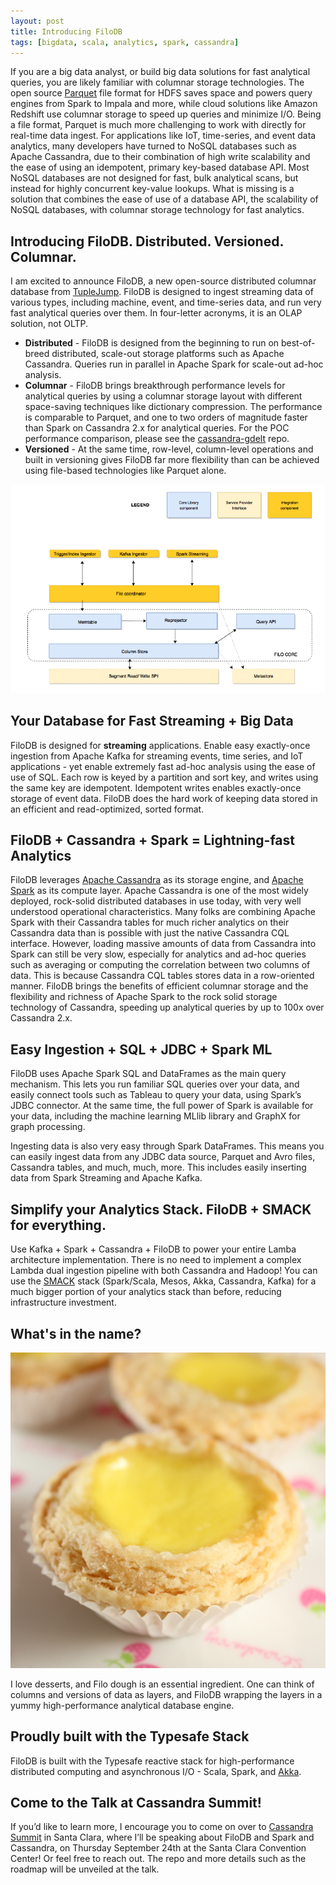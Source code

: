 ```yaml
---
layout: post
title: Introducing FiloDB
tags: [bigdata, scala, analytics, spark, cassandra]
---
```


If you are a big data analyst, or build big data solutions for fast analytical queries, you are likely familiar with columnar storage technologies.  The open source [Parquet](http://parquet.io) file format for HDFS saves space and powers query engines from Spark to Impala and more, while cloud solutions like Amazon Redshift use columnar storage to speed up queries and minimize I/O.  Being a file format, Parquet is much more challenging to work with directly for real-time data ingest.  For applications like IoT, time-series, and event data analytics, many developers have turned to NoSQL databases such as Apache Cassandra, due to their combination of high write scalability and the ease of using an idempotent, primary key-based database API.  Most NoSQL databases are not designed for fast, bulk analytical scans, but instead for highly concurrent key-value lookups.  What is missing is a solution that combines the ease of use of a database API, the scalability of NoSQL databases, with columnar storage technology for fast analytics.

## Introducing FiloDB.  Distributed.  Versioned.  Columnar.

I am excited to announce FiloDB, a new open-source distributed columnar database from [TupleJump](http://www.tuplejump.com).  FiloDB is designed to ingest streaming data of various types, including machine, event, and time-series data, and run very fast analytical queries over them.  In four-letter acronyms, it is an OLAP solution, not OLTP.

* **Distributed** - FiloDB is designed from the beginning to run on best-of-breed distributed, scale-out storage platforms such as Apache Cassandra.  Queries run in parallel in Apache Spark for scale-out ad-hoc analysis.
* **Columnar** - FiloDB brings breakthrough performance levels for analytical queries by using a columnar storage layout with different space-saving techniques like dictionary compression.  The performance is comparable to Parquet, and one to two orders of magnitude faster than Spark on Cassandra 2.x for analytical queries.  For the POC performance comparison, please see the [cassandra-gdelt](http://github.com/velvia/cassandra-gdelt) repo.
* **Versioned** - At the same time, row-level, column-level operations and built in versioning gives FiloDB far more flexibility than can be achieved using file-based technologies like Parquet alone.

![FiloDB architecture](/images/filodb_architecture.png)

## Your Database for Fast Streaming + Big Data

FiloDB is designed for **streaming** applications.  Enable easy exactly-once ingestion from Apache Kafka for streaming events, time series, and IoT applications - yet enable extremely fast ad-hoc analysis using the ease of use of SQL.  Each row is keyed by a partition and sort key, and writes using the same key are idempotent.  Idempotent writes enables exactly-once storage of event data.  FiloDB does the hard work of keeping data stored in an efficient and read-optimized, sorted format.

## FiloDB + Cassandra + Spark = Lightning-fast Analytics

FiloDB leverages [Apache Cassandra](https://cassandra.apache.org/) as its storage engine, and [Apache Spark](http://spark.apache.org) as its compute layer.  Apache Cassandra is one of the most widely deployed, rock-solid distributed databases in use today, with very well understood operational characteristics.  Many folks are combining Apache Spark with their Cassandra tables for much richer analytics on their Cassandra data than is possible with just the native Cassandra CQL interface.  However, loading massive amounts of data from Cassandra into Spark can still be very slow, especially for analytics and ad-hoc queries such as averaging or computing the correlation between two columns of data.  This is because Cassandra CQL tables stores data in a row-oriented manner.  FiloDB brings the benefits of efficient columnar storage and the flexibility and richness of Apache Spark to the rock solid storage technology of Cassandra, speeding up analytical queries by up to 100x over Cassandra 2.x.

## Easy Ingestion + SQL + JDBC + Spark ML

FiloDB uses Apache Spark SQL and DataFrames as the main query mechanism.  This lets you run familiar SQL queries over your data, and easily connect tools such as Tableau to query your data, using Spark’s JDBC connector.  At the same time, the full power of Spark is available for your data, including the machine learning MLlib library and GraphX for graph processing.

Ingesting data is also very easy through Spark DataFrames.  This means you can easily ingest data from any JDBC data source, Parquet and Avro files, Cassandra tables, and much, much, more.  This includes easily inserting data from Spark Streaming and Apache Kafka.

## Simplify your Analytics Stack.  FiloDB + SMACK for everything.

Use Kafka + Spark + Cassandra + FiloDB to power your entire Lamba architecture implementation.  There is no need to implement a complex Lambda dual ingestion pipeline with both Cassandra and Hadoop!   You can use the [SMACK](http://noetl.org) stack (Spark/Scala, Mesos, Akka, Cassandra, Kafka) for a much bigger portion of your analytics stack than before, reducing infrastructure investment.

## What's in the name?

![Dan tat](/images/Dantat.jpg)

I love desserts, and Filo dough is an essential ingredient.  One can think of columns and versions of data as layers, and FiloDB wrapping the layers in a yummy high-performance analytical database engine.

## Proudly built with the Typesafe Stack

FiloDB is built with the Typesafe reactive stack for high-performance distributed computing and asynchronous I/O - Scala, Spark, and [Akka](http://akka.io).

## Come to the Talk at Cassandra Summit!

If you’d like to learn more, I encourage you to come on over to [Cassandra Summit](http://cassandrasummit-datastax.com/?source=) in Santa Clara, where I’ll be speaking about FiloDB and Spark and Cassandra, on Thursday September 24th at the Santa Clara Convention Center!  Or feel free to reach out.  The repo and more details such as the roadmap will be unveiled at the talk.


